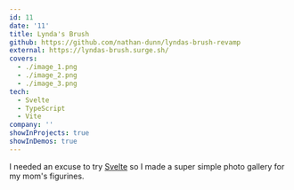 ```yaml
---
id: 11
date: '11'
title: Lynda's Brush
github: https://github.com/nathan-dunn/lyndas-brush-revamp
external: https://lyndas-brush.surge.sh/
covers:
  - ./image_1.png
  - ./image_2.png
  - ./image_3.png
tech:
  - Svelte
  - TypeScript
  - Vite
company: ''
showInProjects: true
showInDemos: true
---
```


I needed an excuse to try [Svelte](https://svelte.dev/) so I made a super simple photo gallery for my mom's figurines.
